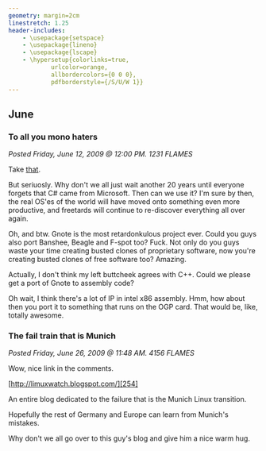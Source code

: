 ```yaml
---
geometry: margin=2cm
linestretch: 1.25
header-includes:
    - \usepackage{setspace}
    - \usepackage{lineno}
    - \usepackage{lscape}
    - \hypersetup{colorlinks=true,
            urlcolor=orange,
            allbordercolors={0 0 0},
            pdfborderstyle={/S/U/W 1}}
---
```

## June
### To all you mono haters

[//p120]: # (https://web.archive.org/web/20160306142205/http://linuxhaters.blogspot.com/2009/06/to-all-you-mono-haters.html)

*Posted Friday, June 12, 2009 @ 12:00 PM. 1231 FLAMES*

Take [that][253].

[253]: http://www2.apebox.org/wordpress/rants/124/

But seriuosly. Why don't we all just wait another 20 years until everyone
forgets that C# came from Microsoft. Then can we use it? I'm sure by then, the
real OS'es of the world will have moved onto something even more productive, and
freetards will continue to re-discover everything all over again.

Oh, and btw. Gnote is the most retardonkulous project ever. Could you guys also
port Banshee, Beagle and F-spot too? Fuck. Not only do you guys waste your time
creating busted clones of proprietary software, now you're creating busted
clones of free software too? Amazing.

Actually, I don't think my left buttcheek agrees with C++. Could we please get a
port of Gnote to assembly code?

Oh wait, I think there's a lot of IP in intel x86 assembly. Hmm, how about then
you port it to something that runs on the OGP card. That would be, like, totally
awesome.

### The fail train that is Munich

[//p121]: # (https://web.archive.org/web/20151026165112/http://linuxhaters.blogspot.com/2009/06/fail-train-that-is-munich.html)

*Posted Friday, June 26, 2009 @ 11:48 AM. 4156 FLAMES*

Wow, nice link in the comments.

[http://limuxwatch.blogspot.com/][254]

[254]: http://limuxwatch.blogspot.com/

An entire blog dedicated to the failure that is the Munich Linux transition.

Hopefully the rest of Germany and Europe can learn from Munich's mistakes.

Why don't we all go over to this guy's blog and give him a nice warm hug.

